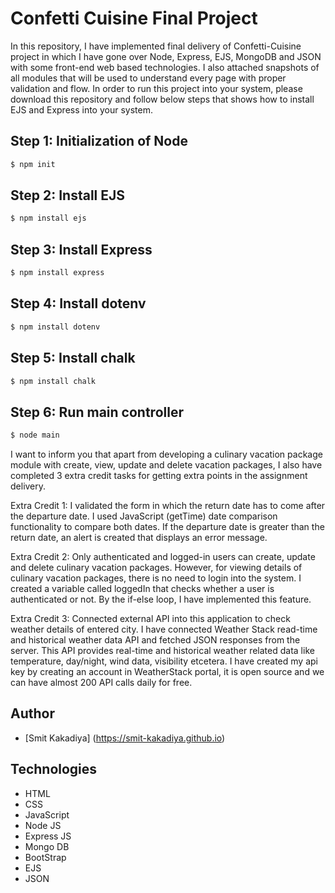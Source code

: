 # Confetti Cuisine Final Project

In this repository, I have implemented final delivery of Confetti-Cuisine project in which I have gone over Node, Express, EJS, MongoDB and JSON with some front-end web based technologies. I also attached snapshots of all modules that will be used to understand every page with proper validation and flow. In order to run this project into your system, please download this repository and follow below steps that shows how to install EJS and Express into your system.

## Step 1: Initialization of Node
```bash
$ npm init
```
## Step 2: Install EJS
```bash
$ npm install ejs
```
## Step 3: Install Express
```bash
$ npm install express
```
## Step 4: Install dotenv
```bash
$ npm install dotenv
```
## Step 5: Install chalk
```bash
$ npm install chalk
```
## Step 6: Run main controller
```bash
$ node main
```

I want to inform you that apart from developing a culinary vacation package module with create, view, update and delete vacation packages, I also have completed 3 extra credit tasks for getting extra points in the assignment delivery.

Extra Credit 1: I validated the form in which the return date has to come after the departure date. I used JavaScript (getTime) date comparison functionality to compare both dates. If the departure date is greater than the return date, an alert is created that displays an error message.

Extra Credit 2: Only authenticated and logged-in users can create, update and delete culinary vacation packages. However, for viewing details of culinary vacation packages, there is no need to login into the system. I created a variable called loggedIn that checks whether a user is authenticated or not. By the if-else loop, I have implemented this feature.

Extra Credit 3: Connected external API into this application to check weather details of entered city. I have connected Weather Stack read-time and historical weather data API and fetched JSON responses from the server. This API provides real-time and historical weather related data like temperature, day/night, wind data, visibility etcetera. I have created my api key by creating an account in WeatherStack portal, it is open source and we can have almost 200 API calls daily for free.

## Author
- [Smit Kakadiya] (https://smit-kakadiya.github.io)

## Technologies
- HTML
- CSS
- JavaScript
- Node JS
- Express JS
- Mongo DB
- BootStrap
- EJS
- JSON
